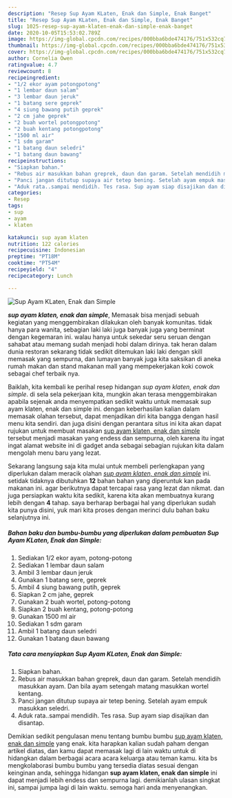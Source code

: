 ```yaml
---
description: "Resep Sup Ayam KLaten, Enak dan Simple, Enak Banget"
title: "Resep Sup Ayam KLaten, Enak dan Simple, Enak Banget"
slug: 1025-resep-sup-ayam-klaten-enak-dan-simple-enak-banget
date: 2020-10-05T15:53:02.789Z
image: https://img-global.cpcdn.com/recipes/000bba6bde474176/751x532cq70/sup-ayam-klaten-enak-dan-simple-foto-resep-utama.jpg
thumbnail: https://img-global.cpcdn.com/recipes/000bba6bde474176/751x532cq70/sup-ayam-klaten-enak-dan-simple-foto-resep-utama.jpg
cover: https://img-global.cpcdn.com/recipes/000bba6bde474176/751x532cq70/sup-ayam-klaten-enak-dan-simple-foto-resep-utama.jpg
author: Cornelia Owen
ratingvalue: 4.7
reviewcount: 8
recipeingredient:
- "1/2 ekor ayam potongpotong"
- "1 lembar daun salam"
- "3 lembar daun jeruk"
- "1 batang sere geprek"
- "4 siung bawang putih geprek"
- "2 cm jahe geprek"
- "2 buah wortel potongpotong"
- "2 buah kentang potongpotong"
- "1500 ml air"
- "1 sdm garam"
- "1 batang daun seledri"
- "1 batang daun bawang"
recipeinstructions:
- "Siapkan bahan."
- "Rebus air masukkan bahan greprek, daun dan garam. Setelah mendidih masukkan ayam. Dan bila ayam setengah matang masukkan wortel kentang."
- "Panci jangan ditutup supaya air tetep bening. Setelah ayam empuk masukkan seledri."
- "Aduk rata..sampai mendidih. Tes rasa. Sup ayam siap disajikan dan disantap."
categories:
- Resep
tags:
- sup
- ayam
- klaten

katakunci: sup ayam klaten 
nutrition: 122 calories
recipecuisine: Indonesian
preptime: "PT18M"
cooktime: "PT54M"
recipeyield: "4"
recipecategory: Lunch

---
```



![Sup Ayam KLaten, Enak dan Simple](https://img-global.cpcdn.com/recipes/000bba6bde474176/751x532cq70/sup-ayam-klaten-enak-dan-simple-foto-resep-utama.jpg)

<b><i>sup ayam klaten, enak dan simple</i></b>, Memasak bisa menjadi sebuah kegiatan yang menggembirakan dilakukan oleh banyak komunitas. tidak hanya para wanita, sebagian laki laki juga banyak juga yang berminat dengan kegemaran ini. walau hanya untuk sekedar seru seruan dengan sahabat atau memang sudah menjadi hobi dalam dirinya. tak heran dalam dunia restoran sekarang tidak sedikit ditemukan laki laki dengan skill memasak yang sempurna, dan lumayan banyak juga kita saksikan di aneka rumah makan dan stand makanan mall yang mempekerjakan koki cowok sebagai chef terbaik nya.

Baiklah, kita kembali ke perihal resep hidangan <i>sup ayam klaten, enak dan simple</i>. di sela sela pekerjaan kita, mungkin akan terasa menggembirakan apabila sejenak anda menyempatkan sedikit waktu untuk memasak sup ayam klaten, enak dan simple ini. dengan keberhasilan kalian dalam memasak olahan tersebut, dapat menjadikan diri kita bangga dengan hasil menu kita sendiri. dan juga disini dengan perantara situs ini kita akan dapat rujukan untuk membuat masakan <u>sup ayam klaten, enak dan simple</u> tersebut menjadi masakan yang endess dan sempurna, oleh karena itu ingat ingat alamat website ini di gadget anda sebagai sebagian rujukan kita dalam mengolah menu baru yang lezat.




Sekarang langsung saja kita mulai untuk membeli perlengkapan yang diperlukan dalam meracik olahan <u><i>sup ayam klaten, enak dan simple</i></u> ini. setidak tidaknya dibutuhkan <b>12</b> bahan bahan yang diperuntuk kan pada makanan ini. agar berikutnya dapat tercapai rasa yang lezat dan nikmat. dan juga persiapkan waktu kita sedikit, karena kita akan membuatnya kurang lebih dengan <b>4</b> tahap. saya berharap berbagai hal yang diperlukan sudah kita punya disini, yuk mari kita proses dengan merinci dulu bahan baku selanjutnya ini.

<!--inarticleads1-->

##### Bahan baku dan bumbu-bumbu yang diperlukan dalam pembuatan Sup Ayam KLaten, Enak dan Simple:

1. Sediakan 1/2 ekor ayam, potong-potong
1. Sediakan 1 lembar daun salam
1. Ambil 3 lembar daun jeruk
1. Gunakan 1 batang sere, geprek
1. Ambil 4 siung bawang putih, geprek
1. Siapkan 2 cm jahe, geprek
1. Gunakan 2 buah wortel, potong-potong
1. Siapkan 2 buah kentang, potong-potong
1. Gunakan 1500 ml air
1. Sediakan 1 sdm garam
1. Ambil 1 batang daun seledri
1. Gunakan 1 batang daun bawang




<!--inarticleads2-->

##### Tata cara menyiapkan Sup Ayam KLaten, Enak dan Simple:

1. Siapkan bahan.
1. Rebus air masukkan bahan greprek, daun dan garam. Setelah mendidih masukkan ayam. Dan bila ayam setengah matang masukkan wortel kentang.
1. Panci jangan ditutup supaya air tetep bening. Setelah ayam empuk masukkan seledri.
1. Aduk rata..sampai mendidih. Tes rasa. Sup ayam siap disajikan dan disantap.




Demikian sedikit pengulasan menu tentang bumbu bumbu <u>sup ayam klaten, enak dan simple</u> yang enak. kita harapkan kalian sudah paham dengan artikel diatas, dan kamu dapat memasak lagi di lain waktu untuk di hidangkan dalam berbagai acara acara keluarga atau teman kamu. kita bs mengkolaborasi bumbu bumbu yang tersedia diatas sesuai dengan keinginan anda, sehingga hidangan <b>sup ayam klaten, enak dan simple</b> ini dapat menjadi lebih endess dan sempurna lagi. demikianlah ulasan singkat ini, sampai jumpa lagi di lain waktu. semoga hari anda menyenangkan.
